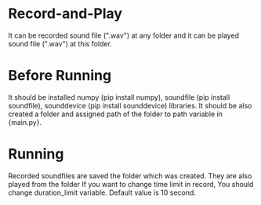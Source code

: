 # Record-and-Play
It can be recorded sound file (".wav") at any folder and it can be played sound file (".wav") at this folder.

# Before Running
It should be installed numpy (pip install numpy), soundfile (pip install soundfile), sounddevice (pip install sounddevice) libraries.
It should be also created a folder and assigned path of the folder to path variable in {main.py}. 

# Running
Recorded soundfiles are saved the folder which was created. They are also played from the folder
If you want to change time limit in record, You should change duration_limit variable. Default value is 10 second.
